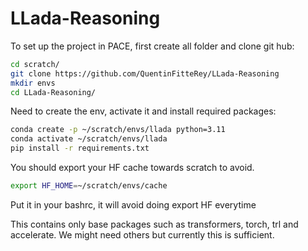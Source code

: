 # LLada-Reasoning

To set up the project in PACE, first create all folder and clone git hub:
```bash
cd scratch/
git clone https://github.com/QuentinFitteRey/LLada-Reasoning
mkdir envs
cd LLada-Reasoning/
```

Need to create the env, activate it and install required packages:
```bash
conda create -p ~/scratch/envs/llada python=3.11
conda activate ~/scratch/envs/llada
pip install -r requirements.txt
```

You should export your HF cache towards scratch to avoid.
```bash
export HF_HOME=~/scratch/envs/cache
```
Put it in your bashrc, it will avoid doing export HF everytime 

This contains only base packages such as transformers, torch, trl and accelerate. We might need others but currently this is sufficient.

